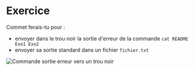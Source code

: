 # Exercice

Commet ferais-tu pour :
* envoyer dans le trou noir la sortie d'erreur de la commande `cat README Exo1 Exo2`
* envoyer sa sortie standard dans un fichier `fichier.txt`


<img src="./assets/commande_ss_se_to_file_trash.png" alt="Commande sortie erreur vers un trou noir"/>

